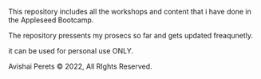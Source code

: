 This repository includes all the workshops and content that i have done in the Appleseed Bootcamp.

The repository pressents my prosecs so far and gets updated freaqunetly.

it can be used for personal use ONLY.

Avishai Perets © 2022, All RIghts Reserved. 

